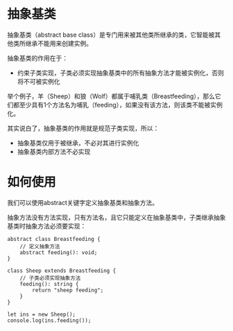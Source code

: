 # 抽象基类

抽象基类（abstract base class）是专门用来被其他类所继承的类，它智能被其他类所继承不能用来创建实例。

抽象基类的作用在于：

- 约束子类实现，子类必须实现抽象基类中的所有抽象方法才能被实例化，否则将不可被实例化

举个例子，羊（Sheep）和狼（Wolf）都属于哺乳类（Breastfeeding），那么它们都至少具有1个方法名为哺乳（feeding），如果没有该方法，则该类不能被实例化。

其实说白了，抽象基类的作用就是规范子类实现，所以：

- 抽象基类仅用于被继承，不必对其进行实例化
- 抽象基类内部方法不必实现



# 如何使用

我们可以使用abstract关键字定义抽象基类和抽象方法。

抽象方法没有方法实现，只有方法名，且它只能定义在抽象基类中，子类继承抽象基类时抽象方法必须要实现：

```
abstract class Breastfeeding {
    // 定义抽象方法
    abstract feeding(): void;
}

class Sheep extends Breastfeeding {
    // 子类必须实现抽象方法
    feeding(): string {
        return "sheep feeding";
    }
}

let ins = new Sheep();
console.log(ins.feeding());
```

